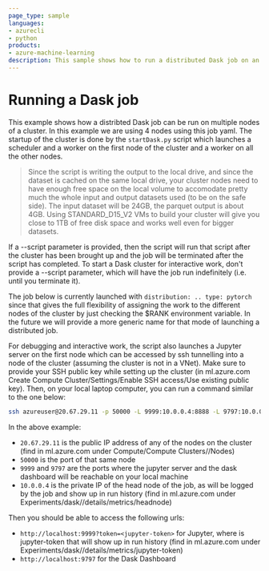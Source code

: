 ```yaml
---
page_type: sample
languages:
- azurecli
- python
products:
- azure-machine-learning
description: This sample shows how to run a distributed Dask job on an Azure ML compute cluster in a pipeline followed by a second job. The first job processes the data whild the second one trains a model. The second job happens to also use Dask, but could just as well use any other framework. 
---
```


# Running a Dask job

This example shows how a distribted Dask job can be run on multiple nodes of a cluster. In this example we are using 4 nodes using this job yaml. The startup of the cluster is done by the `startDask.py` script which launches a scheduler and a worker on the first node of the cluster and a worker on all the other nodes.

> Since the script is writing the output to the local drive, and since the dataset is cached on the same local drive, your cluster nodes need to have enough free space on the local volume to accomodate pretty much the whole input and output datasets used (to be on the safe side). The input dataset will be 24GB, the parquet output is about 4GB. Using STANDARD_D15_V2 VMs to build your cluster will give you close to 1TB of free disk space and works well even for bigger datasets.

If a --script parameter is provided, then the script will run that script after the cluster has been brought up and the job will be terminated after the script has completed. To start a Dask cluster for interactive work, don't provide a --script parameter, which will have the job run indefinitely (i.e. until you terminate it).

The job below is currently launched with `distribution: .. type: pytorch` since that gives the full flexibility of assigning the work to the different nodes of the cluster by just checking the $RANK environment variable. In the future we will provide a more generic name for that mode of launching a distributed job.

For debugging and interactive work, the script also launches a Jupyter server on the first node which can be accessed by ssh tunnelling into a node of the cluster (assuming the cluster is not in a VNet). Make sure to provide your SSH public key while setting up the cluster (in ml.azure.com Create Compute Cluster/Settings/Enable SSH access/Use existing public key). Then, on your local laptop computer, you can run a command similar to the one below:

``` bash
ssh azureuser@20.67.29.11 -p 50000 -L 9999:10.0.0.4:8888 -L 9797:10.0.0.4:8787
```

In the above example:

- `20.67.29.11` is the public IP address of any of the nodes on the cluster (find in ml.azure.com under Compute/Compute Clusters/<cluster name>/Nodes)
- `50000` is the port of that same node
- `9999` and `9797` are the ports where the jupyter server and the dask dashboard will be reachable on your local machine
- `10.0.0.4` is the private IP of the head node of the job, as will be logged by the job and show up in run history (find in ml.azure.com under Experiments/dask/<run id>/details/metrics/headnode) 

Then you should be able to access the following urls:

- `http://localhost:9999?token=<jupyter-token>` for Jupyter, where <jupyter-token> is jupyter-token that will show up in run history (find in ml.azure.com under Experiments/dask/<run id>/details/metrics/jupyter-token) 
- `http://localhost:9797` for the Dask Dashboard
